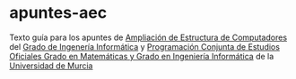 # apuntes-aec
Texto guía para los apuntes de [Ampliación de Estructura de Computadores](https://aulavirtual.um.es/umugdocente-tool/htmlprint/guia/RgVN1tRfYDBoDdpxIoOJzMGbm3Ly294BvjXtFCF8RSoCDTSFwsg) del [Grado de Ingenería Informática](https://www.um.es/web/estudios/grados/informatica) y [Programación Conjunta de Estudios Oficiales Grado en Matemáticas y Grado en Ingeniería Informática](https://www.um.es/web/estudios/grados/matematicas-informatica) de la [Universidad de Murcia](http://um.es)

